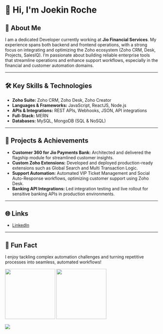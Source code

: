 

# 👋 Hi, I'm Joekin Roche

## 💼 About Me

I am a dedicated Developer currently working at **Jio Financial Services**. My experience spans both backend and frontend operations, with a strong focus on integrating and optimizing the Zoho ecosystem (Zoho CRM, Desk, Projects, SalesIQ). I’m passionate about building reliable enterprise tools that streamline operations and enhance support workflows, especially in the financial and customer automation domains.

---

## 🛠️ Key Skills & Technologies

- **Zoho Suite:** Zoho CRM, Zoho Desk, Zoho Creator
- **Languages & Frameworks:** JavaScript, ReactJS, Node.js
- **APIs & Integrations:** REST APIs, Webhooks, JSON, API integrations
- **Full-Stack:** MERN 
- **Databases:** MySQL, MongoDB (SQL & NoSQL)

---

## 🚀 Projects & Achievements

- **Customer 360 for Jio Payments Bank:** Architected and delivered the flagship module for streamlined customer insights.
- **Custom Zoho Extensions:** Developed and deployed production-ready extensions such as Global Search and Multi Transaction Logic.
- **Support Automation:** Automated VIP Ticket Management and Social Auto-Response workflows, optimizing customer support using Zoho Desk.
- **Banking API Integrations:** Led integration testing and live rollout for sensitive banking APIs in production environments.

---

## 🌐 Links

- [LinkedIn](https://www.linkedin.com/in/joekin-roche/)

---

## 📝 Fun Fact

I enjoy tackling complex automation challenges and turning repetitive processes into seamless, automated workflows!

<p align="left">
 <img src="https://github-readme-stats.vercel.app/api?username=JoekinRoche&show_icons=true&title_color=018596&icon_color=00E1F7FF&bg_color=0d1117&text_color=FFF&border_color=444&count_private=true" height="165"> 
   <img src="http://github-readme-streak-stats.herokuapp.com?user=JoekinRoche&theme=blux&&background=0d1117&border=444" height="165">
</p>  
 <img src="https://activity-graph.herokuapp.com/graph?username=JoekinRoche&theme=react-dark&bg_color=0d1117&color=FFF"> 
 
